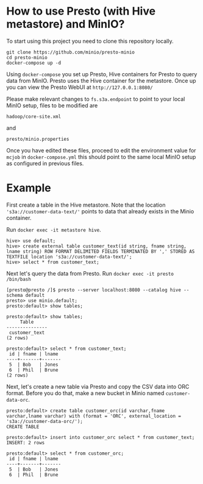 # How to use Presto (with Hive metastore) and MinIO?

To start using this project you need to clone this repository locally.

```
git clone https://github.com/minio/presto-minio
cd presto-minio
docker-compose up -d
```

Using `docker-compose` you set up Presto, Hive containers for Presto to query data from MinIO. Presto uses the Hive container for the metastore. Once up you can view the Presto WebUI at `http://127.0.0.1:8080/`

Please make relevant changes to `fs.s3a.endpoint` to point to your local MinIO setup, files to be modified are

```
hadoop/core-site.xml
```

and

```
presto/minio.properties
```

Once you have edited these files, proceed to edit the environment value for `mcjob` in `docker-compose.yml` this should point to the same local MinIO setup as configured in previous files.

# Example
First create a table in the Hive metastore. Note that the location `'s3a://customer-data-text/'` points to data that already exists in the Minio container.

Run `docker exec -it metastore hive`.

```
hive> use default;
hive> create external table customer_text(id string, fname string, lname string) ROW FORMAT DELIMITED FIELDS TERMINATED BY ',' STORED AS TEXTFILE location 's3a://customer-data-text/';
hive> select * from customer_text;
```

Next let's query the data from Presto. Run `docker exec -it presto /bin/bash`

```
[presto@presto /]$ presto --server localhost:8080 --catalog hive --schema default
presto> use minio.default;
presto:default> show tables;

presto:default> show tables;
     Table
---------------
 customer_text
(2 rows)

presto:default> select * from customer_text;
 id | fname | lname
----+-------+-------
 5  | Bob   | Jones
 6  | Phil  | Brune
(2 rows)
```

Next, let's create a new table via Presto and copy the CSV data into ORC format. Before you do that, make a new bucket in Minio named `customer-data-orc`.

```
presto:default> create table customer_orc(id varchar,fname varchar,lname varchar) with (format = 'ORC', external_location = 's3a://customer-data-orc/');
CREATE TABLE

presto:default> insert into customer_orc select * from customer_text;
INSERT: 2 rows

presto:default> select * from customer_orc;
 id | fname | lname
----+-------+-------
 5  | Bob   | Jones
 6  | Phil  | Brune
```
